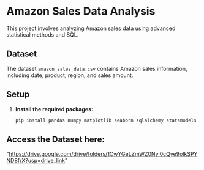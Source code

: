 # Amazon Sales Data Analysis

This project involves analyzing Amazon sales data using advanced statistical methods and SQL.

## Dataset

The dataset `amazon_sales_data.csv` contains Amazon sales information, including date, product, region, and sales amount.

## Setup

1. **Install the required packages:**

   ```bash
   pip install pandas numpy matplotlib seaborn sqlalchemy statsmodels

## Access the Dataset here: 
"https://drive.google.com/drive/folders/1CwYGeLZmWZ0Nyi0cQye9olkSPYND8frX?usp=drive_link"
